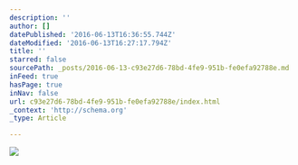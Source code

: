 ```yaml
---
description: ''
author: []
datePublished: '2016-06-13T16:36:55.744Z'
dateModified: '2016-06-13T16:27:17.794Z'
title: ''
starred: false
sourcePath: _posts/2016-06-13-c93e27d6-78bd-4fe9-951b-fe0efa92788e.md
inFeed: true
hasPage: true
inNav: false
url: c93e27d6-78bd-4fe9-951b-fe0efa92788e/index.html
_context: 'http://schema.org'
_type: Article

---
```

![](https://the-grid-user-content.s3-us-west-2.amazonaws.com/3d0d5149-22b7-4281-98c8-593fc73966f0.jpg)